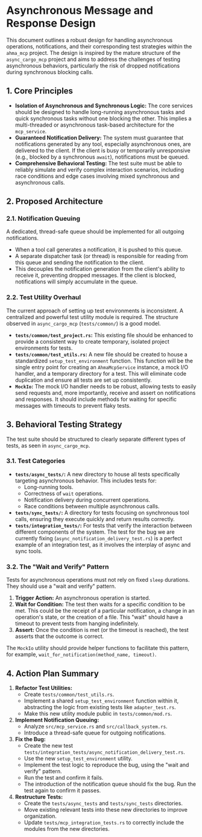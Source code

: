 # Asynchronous Message and Response Design

This document outlines a robust design for handling asynchronous operations, notifications, and their corresponding test strategies within the `ahma_mcp` project. The design is inspired by the mature structure of the `async_cargo_mcp` project and aims to address the challenges of testing asynchronous behaviors, particularly the risk of dropped notifications during synchronous blocking calls.

## 1. Core Principles

- **Isolation of Asynchronous and Synchronous Logic:** The core services should be designed to handle long-running asynchronous tasks and quick synchronous tasks without one blocking the other. This implies a multi-threaded or asynchronous task-based architecture for the `mcp_service`.
- **Guaranteed Notification Delivery:** The system must guarantee that notifications generated by any tool, especially asynchronous ones, are delivered to the client. If the client is busy or temporarily unresponsive (e.g., blocked by a synchronous `await`), notifications must be queued.
- **Comprehensive Behavioral Testing:** The test suite must be able to reliably simulate and verify complex interaction scenarios, including race conditions and edge cases involving mixed synchronous and asynchronous calls.

## 2. Proposed Architecture

### 2.1. Notification Queuing

A dedicated, thread-safe queue should be implemented for all outgoing notifications.

- When a tool call generates a notification, it is pushed to this queue.
- A separate dispatcher task (or thread) is responsible for reading from this queue and sending the notification to the client.
- This decouples the notification generation from the client's ability to receive it, preventing dropped messages. If the client is blocked, notifications will simply accumulate in the queue.

### 2.2. Test Utility Overhaul

The current approach of setting up test environments is inconsistent. A centralized and powerful test utility module is required. The structure observed in `async_cargo_mcp` (`tests/common/`) is a good model.

- **`tests/common/test_project.rs`:** This existing file should be enhanced to provide a consistent way to create temporary, isolated project environments for tests.
- **`tests/common/test_utils.rs`:** A new file should be created to house a standardized `setup_test_environment` function. This function will be the single entry point for creating an `AhmaMcpService` instance, a mock I/O handler, and a temporary directory for a test. This will eliminate code duplication and ensure all tests are set up consistently.
- **`MockIo`:** The mock I/O handler needs to be robust, allowing tests to easily send requests and, more importantly, receive and assert on notifications and responses. It should include methods for waiting for specific messages with timeouts to prevent flaky tests.

## 3. Behavioral Testing Strategy

The test suite should be structured to clearly separate different types of tests, as seen in `async_cargo_mcp`.

### 3.1. Test Categories

- **`tests/async_tests/`:** A new directory to house all tests specifically targeting asynchronous behavior. This includes tests for:
  - Long-running tools.
  - Correctness of `wait` operations.
  - Notification delivery during concurrent operations.
  - Race conditions between multiple asynchronous calls.
- **`tests/sync_tests/`:** A directory for tests focusing on synchronous tool calls, ensuring they execute quickly and return results correctly.
- **`tests/integration_tests/`:** For tests that verify the interaction between different components of the system. The test for the bug we are currently fixing (`async_notification_delivery_test.rs`) is a perfect example of an integration test, as it involves the interplay of async and sync tools.

### 3.2. The "Wait and Verify" Pattern

Tests for asynchronous operations must not rely on fixed `sleep` durations. They should use a "wait and verify" pattern.

1.  **Trigger Action:** An asynchronous operation is started.
2.  **Wait for Condition:** The test then waits for a specific condition to be met. This could be the receipt of a particular notification, a change in an operation's state, or the creation of a file. This "wait" should have a timeout to prevent tests from hanging indefinitely.
3.  **Assert:** Once the condition is met (or the timeout is reached), the test asserts that the outcome is correct.

The `MockIo` utility should provide helper functions to facilitate this pattern, for example, `wait_for_notification(method_name, timeout)`.

## 4. Action Plan Summary

1.  **Refactor Test Utilities:**
    - Create `tests/common/test_utils.rs`.
    - Implement a shared `setup_test_environment` function within it, abstracting the logic from existing tests like `adapter_test.rs`.
    - Make this new utility module public in `tests/common/mod.rs`.
2.  **Implement Notification Queuing:**
    - Analyze `src/mcp_service.rs` and `src/callback_system.rs`.
    - Introduce a thread-safe queue for outgoing notifications.
3.  **Fix the Bug:**
    - Create the new test `tests/integration_tests/async_notification_delivery_test.rs`.
    - Use the new `setup_test_environment` utility.
    - Implement the test logic to reproduce the bug, using the "wait and verify" pattern.
    - Run the test and confirm it fails.
    - The introduction of the notification queue should fix the bug. Run the test again to confirm it passes.
4.  **Restructure Tests:**
    - Create the `tests/async_tests` and `tests/sync_tests` directories.
    - Move existing relevant tests into these new directories to improve organization.
    - Update `tests/mcp_integration_tests.rs` to correctly include the modules from the new directories.
